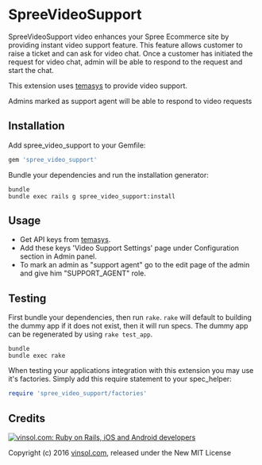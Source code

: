 SpreeVideoSupport
=================

SpreeVideoSupport video enhances your Spree Ecommerce site by providing instant video support feature. This feature allows customer to raise a ticket and can ask for video chat. Once a customer has initiated the request for video chat, admin will be able to respond to the request and start the chat.

This extension uses [temasys](https://www.temasys.io/) to provide video support.

Admins marked as support agent will be able to respond to video requests

Installation
------------

Add spree_video_support to your Gemfile:

```ruby
gem 'spree_video_support'
```

Bundle your dependencies and run the installation generator:

```shell
bundle
bundle exec rails g spree_video_support:install
```

Usage
--------
* Get API keys from [temasys](https://www.temasys.io/).
* Add these keys 'Video Support Settings' page under Configuration section in Admin panel.
* To mark an admin as "support agent" go to the edit page of the admin and give him "SUPPORT_AGENT" role.

Testing
-------

First bundle your dependencies, then run `rake`. `rake` will default to building the dummy app if it does not exist, then it will run specs. The dummy app can be regenerated by using `rake test_app`.

```shell
bundle
bundle exec rake
```

When testing your applications integration with this extension you may use it's factories.
Simply add this require statement to your spec_helper:

```ruby
require 'spree_video_support/factories'
```

Credits
-------

[![vinsol.com: Ruby on Rails, iOS and Android developers](http://vinsol.com/vin_logo.png "Ruby on Rails, iOS and Android developers")](http://vinsol.com)

Copyright (c) 2016 [vinsol.com](http://vinsol.com "Ruby on Rails, iOS and Android developers"), released under the New MIT License
